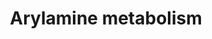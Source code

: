 ---
annotations:
- type: Pathway Ontology
  value: arylamine metabolic pathway
authors:
- MaintBot
- Khanspers
- Mkutmon
description: ''
last-edited: 2019-09-17
organisms:
- Pan troglodytes
redirect_from:
- /index.php/Pathway:WP875
- /instance/WP875
schema-jsonld:
- '@context': https://schema.org/
  '@id': https://wikipathways.github.io/pathways/WP875.html
  '@type': Dataset
  creator:
    '@type': Organization
    name: WikiPathways
  description: ''
  keywords:
  - Deacetylase
  - SULT1A1
  - Q9N256_PANTR
  - N-hydroxyarylamine
  - N-Acetylarylamine
  - UGT1A4
  - Coenzyme A
  - NAT1
  - SULT1A2
  - UGT1A9
  - N-aryl sulfamic acid
  - Acetyl-CoA
  - Arylamine N,O-sulfate
  - Arylamine N-glucuronide
  - Arylamine
  - N-hydroxy-N-acetylamine
  - NAT2
  - O-acetylarylamine
  license: CC0
  name: Arylamine metabolism
seo: CreativeWork
title: Arylamine metabolism
wpid: WP875
---